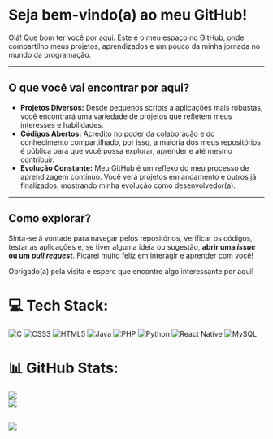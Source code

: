 # Seja bem-vindo(a) ao meu GitHub!

Olá! Que bom ter você por aqui. Este é o meu espaço no GitHub, onde compartilho meus projetos, aprendizados e um pouco da minha jornada no mundo da programação.

---

## O que você vai encontrar por aqui?

* **Projetos Diversos:** Desde pequenos scripts a aplicações mais robustas, você encontrará uma variedade de projetos que refletem meus interesses e habilidades.
* **Códigos Abertos:** Acredito no poder da colaboração e do conhecimento compartilhado, por isso, a maioria dos meus repositórios é pública para que você possa explorar, aprender e até mesmo contribuir.
* **Evolução Constante:** Meu GitHub é um reflexo do meu processo de aprendizagem contínuo. Você verá projetos em andamento e outros já finalizados, mostrando minha evolução como desenvolvedor(a).

---

## Como explorar?

Sinta-se à vontade para navegar pelos repositórios, verificar os códigos, testar as aplicações e, se tiver alguma ideia ou sugestão, **abrir uma *issue* ou um *pull request***. Ficarei muito feliz em interagir e aprender com você!

Obrigado(a) pela visita e espero que encontre algo interessante por aqui!

###

# 💻 Tech Stack:
![C](https://img.shields.io/badge/c-%2300599C.svg?style=for-the-badge&logo=c&logoColor=white) ![CSS3](https://img.shields.io/badge/css3-%231572B6.svg?style=for-the-badge&logo=css3&logoColor=white) ![HTML5](https://img.shields.io/badge/html5-%23E34F26.svg?style=for-the-badge&logo=html5&logoColor=white) ![Java](https://img.shields.io/badge/java-%23ED8B00.svg?style=for-the-badge&logo=openjdk&logoColor=white) ![PHP](https://img.shields.io/badge/php-%23777BB4.svg?style=for-the-badge&logo=php&logoColor=white) ![Python](https://img.shields.io/badge/python-3670A0?style=for-the-badge&logo=python&logoColor=ffdd54) ![React Native](https://img.shields.io/badge/react_native-%2320232a.svg?style=for-the-badge&logo=react&logoColor=%2361DAFB) ![MySQL](https://img.shields.io/badge/mysql-4479A1.svg?style=for-the-badge&logo=mysql&logoColor=white)

# 📊 GitHub Stats:
![](https://github-readme-stats.vercel.app/api?username=JVNunes50&theme=dark&hide_border=false&include_all_commits=false&count_private=false)<br/>
![](https://github-readme-stats.vercel.app/api/top-langs/?username=JVNunes50&theme=dark&hide_border=false&include_all_commits=false&count_private=false&layout=compact)

---
[![](https://visitcount.itsvg.in/api?id=JVNunes50&icon=0&color=0)](https://visitcount.itsvg.in)

<!-- Proudly created with GPRM ( https://gprm.itsvg.in ) -->

###
